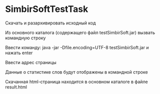 # SimbirSoftTestTask
<p>Скачать и разархивировать исходный код </p>
<p>Из основного каталога (содержащего файл testSimbirSoft.jar) вызвать командную строку</p>
<p>Ввести команду: java -jar -Dfile.encoding=UTF-8 testSimbirSoft.jar и нажать enter</p>
<p>Ввести адрес страницы</p>
<p>Данные о статистике слов будут отображены в командной строке</p>
<p>Скачанная html-страница находится в основном каталоге в файле result.html</p>
